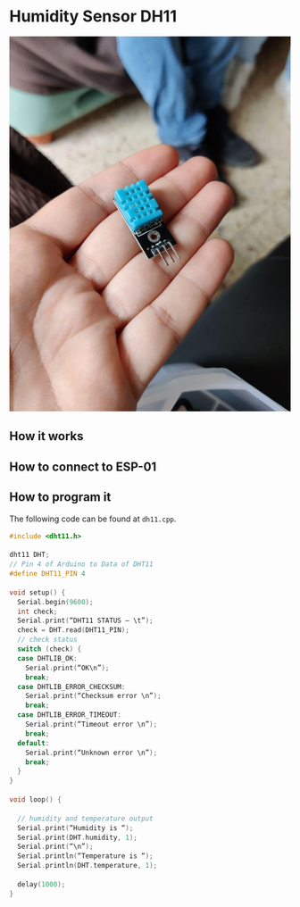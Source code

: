 # Humidity Sensor DH11
![DH11 sensor](./../img/dh11.jpg)
## How it works

## How to connect to ESP-01

## How to program it
The following code can be found at `dh11.cpp`.
```c++
#include <dht11.h>

dht11 DHT;
// Pin 4 of Arduino to Data of DHT11
#define DHT11_PIN 4

void setup() {
  Serial.begin(9600);
  int check;
  Serial.print(“DHT11 STATUS – \t”);
  check = DHT.read(DHT11_PIN);
  // check status
  switch (check) {
  case DHTLIB_OK:
    Serial.print(“OK\n”);
    break;
  case DHTLIB_ERROR_CHECKSUM:
    Serial.print(“Checksum error \n”);
    break;
  case DHTLIB_ERROR_TIMEOUT:
    Serial.print(“Timeout error \n”);
    break;
  default:
    Serial.print(“Unknown error \n”);
    break;
  }
}

void loop() {

  // humidity and temperature output
  Serial.print(“Humidity is “);
  Serial.print(DHT.humidity, 1);
  Serial.print(“\n”);
  Serial.println(“Temperature is “);
  Serial.println(DHT.temperature, 1);

  delay(1000);
}
```
